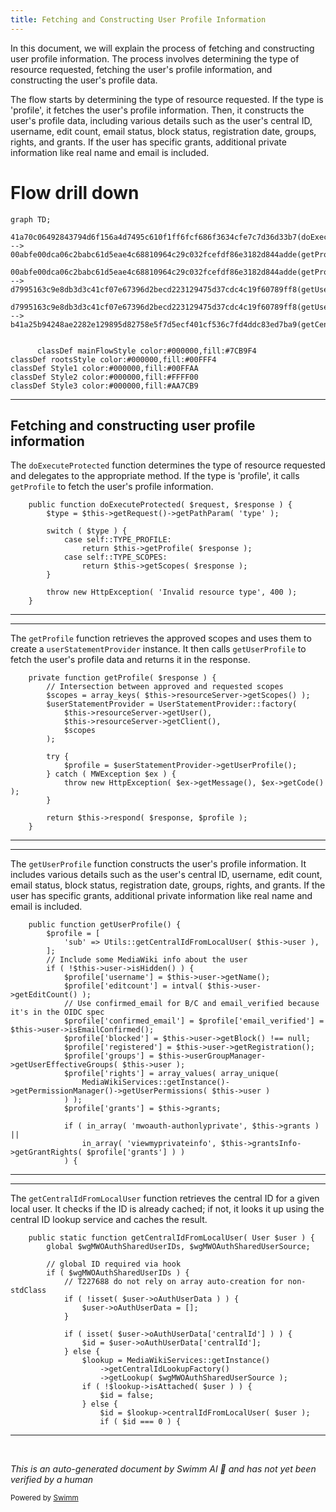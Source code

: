 ```yaml
---
title: Fetching and Constructing User Profile Information
---
```

In this document, we will explain the process of fetching and constructing user profile information. The process involves determining the type of resource requested, fetching the user's profile information, and constructing the user's profile data.

The flow starts by determining the type of resource requested. If the type is 'profile', it fetches the user's profile information. Then, it constructs the user's profile data, including various details such as the user's central ID, username, edit count, email status, block status, registration date, groups, rights, and grants. If the user has specific grants, additional private information like real name and email is included.

# Flow drill down

```mermaid
graph TD;
      41a70c06492843794d6f156a4d7495c610f1ff6fcf686f3634cfe7c7d36d33b7(doExecuteProtected):::mainFlowStyle --> 00abfe00dca06c2babc61d5eae4c68810964c29c032fcefdf86e3182d844adde(getProfile):::mainFlowStyle

00abfe00dca06c2babc61d5eae4c68810964c29c032fcefdf86e3182d844adde(getProfile):::mainFlowStyle --> d7995163c9e8db3d3c41cf07e67396d2becd223129475d37cdc4c19f60789ff8(getUserProfile):::mainFlowStyle

d7995163c9e8db3d3c41cf07e67396d2becd223129475d37cdc4c19f60789ff8(getUserProfile):::mainFlowStyle --> b41a25b94248ae2282e129895d82758e5f7d5ecf401cf536c7fd4ddc83ed7ba9(getCentralIdFromLocalUser):::mainFlowStyle


      classDef mainFlowStyle color:#000000,fill:#7CB9F4
classDef rootsStyle color:#000000,fill:#00FFF4
classDef Style1 color:#000000,fill:#00FFAA
classDef Style2 color:#000000,fill:#FFFF00
classDef Style3 color:#000000,fill:#AA7CB9
```

<SwmSnippet path="/src/Rest/Handler/Resource.php" line="90">

---

## Fetching and constructing user profile information

The <SwmToken path="src/Rest/Handler/Resource.php" pos="90:5:5" line-data="	public function doExecuteProtected( $request, $response ) {">`doExecuteProtected`</SwmToken> function determines the type of resource requested and delegates to the appropriate method. If the type is 'profile', it calls <SwmToken path="src/Rest/Handler/Resource.php" pos="95:6:6" line-data="				return $this-&gt;getProfile( $response );">`getProfile`</SwmToken> to fetch the user's profile information.

```hack
	public function doExecuteProtected( $request, $response ) {
		$type = $this->getRequest()->getPathParam( 'type' );

		switch ( $type ) {
			case self::TYPE_PROFILE:
				return $this->getProfile( $response );
			case self::TYPE_SCOPES:
				return $this->getScopes( $response );
		}

		throw new HttpException( 'Invalid resource type', 400 );
	}
```

---

</SwmSnippet>

<SwmSnippet path="/src/Rest/Handler/Resource.php" line="111">

---

The <SwmToken path="src/Rest/Handler/Resource.php" pos="111:5:5" line-data="	private function getProfile( $response ) {">`getProfile`</SwmToken> function retrieves the approved scopes and uses them to create a <SwmToken path="src/Rest/Handler/Resource.php" pos="114:2:2" line-data="		$userStatementProvider = UserStatementProvider::factory(">`userStatementProvider`</SwmToken> instance. It then calls <SwmToken path="src/Rest/Handler/Resource.php" pos="121:9:9" line-data="			$profile = $userStatementProvider-&gt;getUserProfile();">`getUserProfile`</SwmToken> to fetch the user's profile data and returns it in the response.

```hack
	private function getProfile( $response ) {
		// Intersection between approved and requested scopes
		$scopes = array_keys( $this->resourceServer->getScopes() );
		$userStatementProvider = UserStatementProvider::factory(
			$this->resourceServer->getUser(),
			$this->resourceServer->getClient(),
			$scopes
		);

		try {
			$profile = $userStatementProvider->getUserProfile();
		} catch ( MWException $ex ) {
			throw new HttpException( $ex->getMessage(), $ex->getCode() );
		}

		return $this->respond( $response, $profile );
	}
```

---

</SwmSnippet>

<SwmSnippet path="/src/UserStatementProvider.php" line="105">

---

The <SwmToken path="src/UserStatementProvider.php" pos="105:5:5" line-data="	public function getUserProfile() {">`getUserProfile`</SwmToken> function constructs the user's profile information. It includes various details such as the user's central ID, username, edit count, email status, block status, registration date, groups, rights, and grants. If the user has specific grants, additional private information like real name and email is included.

```hack
	public function getUserProfile() {
		$profile = [
			'sub' => Utils::getCentralIdFromLocalUser( $this->user ),
		];
		// Include some MediaWiki info about the user
		if ( !$this->user->isHidden() ) {
			$profile['username'] = $this->user->getName();
			$profile['editcount'] = intval( $this->user->getEditCount() );
			// Use confirmed_email for B/C and email_verified because it's in the OIDC spec
			$profile['confirmed_email'] = $profile['email_verified'] = $this->user->isEmailConfirmed();
			$profile['blocked'] = $this->user->getBlock() !== null;
			$profile['registered'] = $this->user->getRegistration();
			$profile['groups'] = $this->userGroupManager->getUserEffectiveGroups( $this->user );
			$profile['rights'] = array_values( array_unique(
				MediaWikiServices::getInstance()->getPermissionManager()->getUserPermissions( $this->user )
			) );
			$profile['grants'] = $this->grants;

			if ( in_array( 'mwoauth-authonlyprivate', $this->grants ) ||
				in_array( 'viewmyprivateinfo', $this->grantsInfo->getGrantRights( $profile['grants'] ) )
			) {
```

---

</SwmSnippet>

<SwmSnippet path="/src/Backend/Utils.php" line="325">

---

The <SwmToken path="src/Backend/Utils.php" pos="325:7:7" line-data="	public static function getCentralIdFromLocalUser( User $user ) {">`getCentralIdFromLocalUser`</SwmToken> function retrieves the central ID for a given local user. It checks if the ID is already cached; if not, it looks it up using the central ID lookup service and caches the result.

```hack
	public static function getCentralIdFromLocalUser( User $user ) {
		global $wgMWOAuthSharedUserIDs, $wgMWOAuthSharedUserSource;

		// global ID required via hook
		if ( $wgMWOAuthSharedUserIDs ) {
			// T227688 do not rely on array auto-creation for non-stdClass
			if ( !isset( $user->oAuthUserData ) ) {
				$user->oAuthUserData = [];
			}

			if ( isset( $user->oAuthUserData['centralId'] ) ) {
				$id = $user->oAuthUserData['centralId'];
			} else {
				$lookup = MediaWikiServices::getInstance()
					->getCentralIdLookupFactory()
					->getLookup( $wgMWOAuthSharedUserSource );
				if ( !$lookup->isAttached( $user ) ) {
					$id = false;
				} else {
					$id = $lookup->centralIdFromLocalUser( $user );
					if ( $id === 0 ) {
```

---

</SwmSnippet>

&nbsp;

*This is an auto-generated document by Swimm AI 🌊 and has not yet been verified by a human*

<SwmMeta version="3.0.0" repo-id="Z2l0aHViJTNBJTNBbWVkaWF3aWtpLWV4dGVuc2lvbnMtT0F1dGglM0ElM0FTd2ltbS1EZW1v" repo-name="mediawiki-extensions-OAuth"><sup>Powered by [Swimm](/)</sup></SwmMeta>
